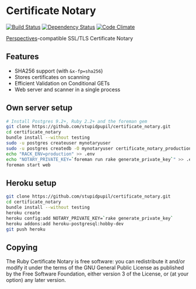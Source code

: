 # Certificate Notary
[![Build Status](https://travis-ci.org/stupidpupil/certificate_notary.svg?branch=master)](https://travis-ci.org/stupidpupil/certificate_notary)
[![Dependency Status](https://gemnasium.com/stupidpupil/certificate_notary.svg)](https://gemnasium.com/stupidpupil/certificate_notary)
[![Code Climate](https://codeclimate.com/github/stupidpupil/certificate_notary/badges/gpa.svg)](https://codeclimate.com/github/stupidpupil/certificate_notary)

[Perspectives](http://perspectives-project.org/)-compatible SSL/TLS Certificate Notary

## Features
- SHA256 support (with `&x-fp=sha256`)
- Stores certificates on scanning
- Efficient Validation on Conditional GETs
- Web server and scanner in a single process

## Own server setup

```bash
# Install Postgres 9.2+, Ruby 2.2+ and the foreman gem
git clone https://github.com/stupidpupil/certificate_notary.git
cd certificate_notary
bundle install --without testing
sudo -u postgres createuser mynotaryuser
sudo -u postgres createdb -O mynotaryuser certificate_notary_production
echo "RACK_ENV=production" >> .env
echo "NOTARY_PRIVATE_KEY=`foreman run rake generate_private_key`" >> .env
foreman start web
```

## Heroku setup
```bash
git clone https://github.com/stupidpupil/certificate_notary.git
cd certificate_notary
bundle install --without testing
heroku create
heroku config:add NOTARY_PRIVATE_KEY=`rake generate_private_key`
heroku addons:add heroku-postgresql:hobby-dev
git push heroku
```

## Copying
The Ruby Certificate Notary is free software: you can redistribute it and/or modify it under the terms of the GNU General Public License as published by the Free Software Foundation, either version 3 of the License, or (at your option) any later version.